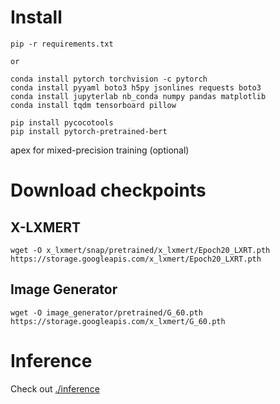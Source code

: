 

# Install

```
pip -r requirements.txt

or

conda install pytorch torchvision -c pytorch
conda install pyyaml boto3 h5py jsonlines requests boto3
conda install jupyterlab nb_conda numpy pandas matplotlib
conda install tqdm tensorboard pillow

pip install pycocotools
pip install pytorch-pretrained-bert
```
apex for mixed-precision training (optional)

# Download checkpoints

## X-LXMERT
```
wget -O x_lxmert/snap/pretrained/x_lxmert/Epoch20_LXRT.pth https://storage.googleapis.com/x_lxmert/Epoch20_LXRT.pth
```
## Image Generator
```
wget -O image_generator/pretrained/G_60.pth https://storage.googleapis.com/x_lxmert/G_60.pth
```

# Inference

Check out [./inference](inference/)
